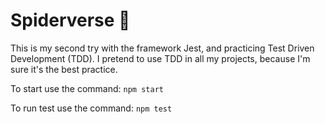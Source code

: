 # Spiderverse 👻
This is my second try with the framework Jest, and practicing Test Driven Development (TDD).
I pretend to use TDD in all my projects, because I'm sure it's the best practice.

To start use the command:
```npm start```

To run test use the command:
```npm test```
